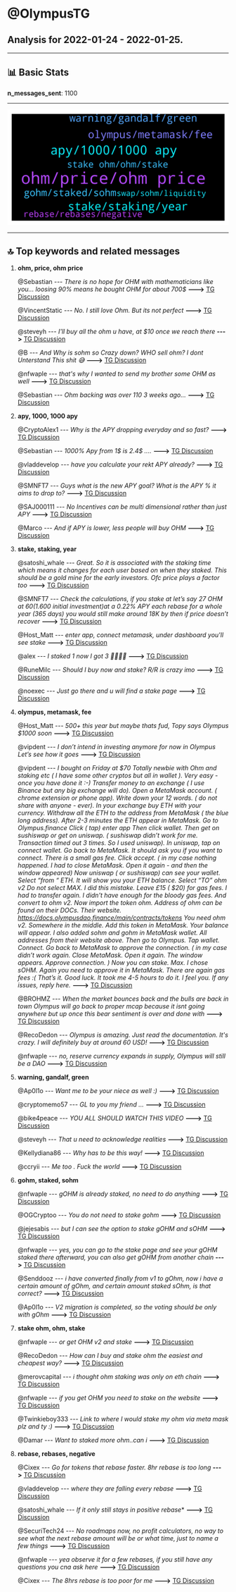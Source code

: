 # **@OlympusTG**
 ## Analysis for **2022-01-24** - **2022-01-25**.

---

## 📊 **Basic Stats**

**n_messages_sent**: 1100

---
![wordcloud](OlympusTG_1Days_wordcloud.png)

---


## 🔝 **Top keywords and related messages**

1. **ohm, price, ohm price**

    @Sebastian --- *There is no hope for OHM with mathematicians like you... loosing 90% means he bought OHM for about 700$* **--->** [TG Discussion](https://t.me/OlympusTG/168025)

    @VincentStatic --- *No. I still love Ohm. But its not perfect* **--->** [TG Discussion](https://t.me/OlympusTG/167288)

    @steveyh --- *I'll buy all the ohm u have, at $10 once we reach there* **--->** [TG Discussion](https://t.me/OlympusTG/168052)

    @B --- *And Why is sohm so Crazy down? WHO sell ohm? I dont Unterstand This shit 😅* **--->** [TG Discussion](https://t.me/OlympusTG/167263)

    @nfwaple --- *that's why I wanted to send my brother some OHM as well* **--->** [TG Discussion](https://t.me/OlympusTG/168976)

    @Sebastian --- *Ohm backing was over 110 3 weeks ago...* **--->** [TG Discussion](https://t.me/OlympusTG/167476)

2. **apy, 1000, 1000 apy**

    @CryptoAlex1 --- *Why is the APY dropping everyday and so fast?* **--->** [TG Discussion](https://t.me/OlympusTG/169221)

    @Sebastian --- *1000% Apy from 1$ is 2.4$ ....* **--->** [TG Discussion](https://t.me/OlympusTG/167519)

    @vladdevelop --- *have you calculate your rekt APY already?* **--->** [TG Discussion](https://t.me/OlympusTG/167517)

    @SMNFT7 --- *Guys what is the new APY goal? What is the APY % it aims to drop to?* **--->** [TG Discussion](https://t.me/OlympusTG/167299)

    @SAJ000111 --- *No Incentives can be multi dimensional rather than just APY* **--->** [TG Discussion](https://t.me/OlympusTG/167320)

    @Marco --- *And if APY is lower, less people will buy OHM* **--->** [TG Discussion](https://t.me/OlympusTG/169232)

3. **stake, staking, year**

    @satoshi_whale --- *Great. So it is associated with the staking time which means it changes for each user based on when they staked. This should be a gold mine for the early investors. Ofc price plays a factor too* **--->** [TG Discussion](https://t.me/OlympusTG/167759)

    @SMNFT7 --- *Check the calculations, if you stake at let’s say 27 OHM at $60 ($1.600 initial investment)at a 0.22% APY each rebase for a whole year (365 days) you would still make around 18K by then if price doesn’t recover* **--->** [TG Discussion](https://t.me/OlympusTG/167358)

    @Host_Matt --- *enter app, connect metamask, under dashboard you'll see stake* **--->** [TG Discussion](https://t.me/OlympusTG/169590)

    @alex --- *I staked 1 now I got 3 🤣🤣🤣🤣* **--->** [TG Discussion](https://t.me/OlympusTG/168124)

    @RuneMilc --- *Should I buy now and stake? R/R is crazy imo* **--->** [TG Discussion](https://t.me/OlympusTG/168166)

    @noexec --- *Just go there and u will find a stake page* **--->** [TG Discussion](https://t.me/OlympusTG/169585)

4. **olympus, metamask, fee**

    @Host_Matt --- *500+ this year but maybe thats fud, Topy says Olympus $1000 soon* **--->** [TG Discussion](https://t.me/OlympusTG/167274)

    @vipdent --- *I don’t intend in investing anymore for now in Olympus   Let’s see how it goes* **--->** [TG Discussion](https://t.me/OlympusTG/168929)

    @vipdent --- *I bought on Friday at $70  Totally newbie with Ohm and staking etc  ( I have some other cryptos but all in wallet ).   Very easy - once you have done it :-)  Transfer money to an exchange ( I use Binance but any big exchange will do).   Open a MetaMask account.  ( chrome extension or phone app).  Write down your 12 words.  ( do not share with anyone - ever).   In your exchange buy ETH with your currency.  Withdraw all the ETH to the address from MetaMask  ( the blue long address).   After 2-3 minutes the ETH appear in MetaMask.   Go to Olympus.finance  Click ( tap) enter app Then click wallet.  Then get on sushiswap or get on uniswap.  ( sushiswap didn’t work for me.  Transaction timed out 3 times.  So I used uniswap).   In uniswap, tap on connect wallet.   Go back to MetaMask.  It should ask you if you want to connect.  There is a small gas fee.  Click accept.  ( in my case nothing happened.  I had to close MetaMask.  Open it again - and then the window appeared)  Now uniswap ( or sushiswap) can see your wallet.  Select “from “ ETH.  It will show you your ETH balance.  Select “TO” ohm v2  Do not select MAX.  I did this mistake.  Leave £15 ( $20) for gas fees.  I had to transfer again.  I didn’t have enough for the bloody gas fees.   And convert to ohm v2.   Now import the token ohm.  Address of ohm can be found on their DOCs. Their website.   https://docs.olympusdao.finance/main/contracts/tokens  You need ohm v2.  Somewhere in the middle.   Add this token in MetaMask.  Your balance will appear.  I also added sohm and gohm in MetaMask wallet.  All addresses from their website above.   Then go to Olympus.  Tap wallet.  Connect.  Go back to MetaMask to approve the connection.  ( in my case didn’t work again. Close MetaMask. Open it again.  The window appears.  Approve connection. )  Now you can stake.  Max.  I chose sOHM.   Again you need to approve it in MetaMask.  There are again gas fees :(  That’s it.   Good luck.   It took me 4-5 hours to do it.  I feel you.   If any issues, reply here.* **--->** [TG Discussion](https://t.me/OlympusTG/168905)

    @BROHMZ --- *When the market bounces back and the bulls are back in town Olympus will go back to proper mcap because it isnt going anywhere but up once this bear sentiment is over and done with* **--->** [TG Discussion](https://t.me/OlympusTG/167267)

    @RecoDedon --- *Olympus is amazing. Just read the documentation. It's crazy. I will definitely buy at around 60 USD!* **--->** [TG Discussion](https://t.me/OlympusTG/167668)

    @nfwaple --- *no, reserve currency expands in supply, Olympus will still be a DAO* **--->** [TG Discussion](https://t.me/OlympusTG/169092)

5. **warning, gandalf, green**

    @Ap0l1o --- *Want me to be your niece as well :)* **--->** [TG Discussion](https://t.me/OlympusTG/168960)

    @cryptomemo57 --- *GL to you my friend ...* **--->** [TG Discussion](https://t.me/OlympusTG/168641)

    @bike4peace --- *YOU ALL SHOULD WATCH THIS VIDEO* **--->** [TG Discussion](https://t.me/OlympusTG/168574)

    @steveyh --- *That u need to acknowledge realities* **--->** [TG Discussion](https://t.me/OlympusTG/168226)

    @Kellydiana86 --- *Why has to be this way!* **--->** [TG Discussion](https://t.me/OlympusTG/169414)

    @ccryii --- *Me too . Fuck the world* **--->** [TG Discussion](https://t.me/OlympusTG/169416)

6. **gohm, staked, sohm**

    @nfwaple --- *gOHM is already staked, no need to do anything* **--->** [TG Discussion](https://t.me/OlympusTG/167817)

    @OGCryptoo --- *You do not need to stake gohm* **--->** [TG Discussion](https://t.me/OlympusTG/168787)

    @jejesabis --- *but I can see the option to stake gOHM and sOHM* **--->** [TG Discussion](https://t.me/OlympusTG/169588)

    @nfwaple --- *yes, you can go to the stake page and see your gOHM staked there afterward, you can also get gOHM from another chain* **--->** [TG Discussion](https://t.me/OlympusTG/167819)

    @Senddooz --- *i have converted finally from v1 to gOhm, now i have a certain amount of gOhm, and certain amount staked sOhm, is that correct?* **--->** [TG Discussion](https://t.me/OlympusTG/169476)

    @Ap0l1o --- *V2 migration is completed, so the voting should be only with gOhm* **--->** [TG Discussion](https://t.me/OlympusTG/168875)

7. **stake ohm, ohm, stake**

    @nfwaple --- *or get OHM v2 and stake* **--->** [TG Discussion](https://t.me/OlympusTG/169274)

    @RecoDedon --- *How can I buy and stake ohm the easiest and cheapest way?* **--->** [TG Discussion](https://t.me/OlympusTG/168886)

    @merovcapital --- *i thought ohm staking was only on eth chain* **--->** [TG Discussion](https://t.me/OlympusTG/167656)

    @nfwaple --- *if you get OHM you need to stake on the website* **--->** [TG Discussion](https://t.me/OlympusTG/167816)

    @Twinkieboy333 --- *Link to where I would stake my ohm via meta mask plz and ty :)* **--->** [TG Discussion](https://t.me/OlympusTG/167718)

    @Damar --- *Want to staked more ohm..can i* **--->** [TG Discussion](https://t.me/OlympusTG/169272)

8. **rebase, rebases, negative**

    @Cixex --- *Go for tokens that rebase faster.  8hr rebase is too long* **--->** [TG Discussion](https://t.me/OlympusTG/169531)

    @vladdevelop --- *where they are falling every rebase* **--->** [TG Discussion](https://t.me/OlympusTG/167522)

    @satoshi_whale --- *If it only still stays in positive rebase** **--->** [TG Discussion](https://t.me/OlympusTG/167777)

    @SecuriTech24 --- *No roadmaps now, no profit calculators, no way to see what the next rebase amount will be or what time, just to name a few things* **--->** [TG Discussion](https://t.me/OlympusTG/167926)

    @nfwaple --- *yea observe it for a few rebases, if you still have any questions you cna ask here* **--->** [TG Discussion](https://t.me/OlympusTG/168856)

    @Cixex --- *The 8hrs rebase is too poor for me* **--->** [TG Discussion](https://t.me/OlympusTG/167383)

